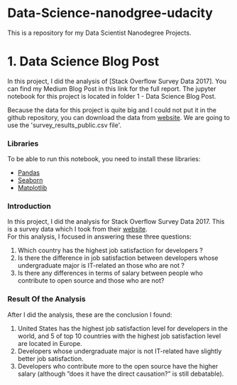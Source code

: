 # Data-Science-nanodgree-udacity

This is a repository for my Data Scientist Nanodegree Projects.

# 1. Data Science Blog Post
In this project, I did the analysis of [Stack Overflow Survey Data 2017]. You can find my Medium Blog Post in this link for the full report. The jupyter notebook for this project is located in folder 1 - Data Science Blog Post.

Because the data for this project is quite big and I could not put it in the github repository, you can download the data from [website](https://www.kaggle.com/stackoverflow/so-survey-2017). We are going to use the 'survey_results_public.csv file'.



### Libraries
To be able to run this notebook, you need to install these libraries:
- [Pandas](https://github.com/pandas-dev/pandas)
- [Seaborn](https://github.com/mwaskom/seaborn)
- [Matplotlib](https://github.com/matplotlib/matplotlib)

### Introduction
In this project, I did the analysis for Stack Overflow Survey Data 2017. This is a survey data which I took from their [website](https://insights.stackoverflow.com/survey). 
<br>
For this analysis, I focused in answering these three questions:
1. Which country has the highest job satisfaction for developers ?
2. Is there the difference in job satisfaction between developers whose undergraduate major is IT-related an those who are not ?
3. Is there any differences in terms of salary between people who contribute to open source and those who are not?

### Result Of the Analysis
After I did the analysis, these are the conclusion I found:
1. United States has the highest job satisfaction level for developers in the world, and 5 of top 10 countries with the highest job satisfaction level are located in Europe.
2. Developers whose undergraduate major is not IT-related have slightly better job satisfaction.
3. Developers who contribute more to the open source have the higher salary (although ”does it have the direct causation?” is still debatable).


